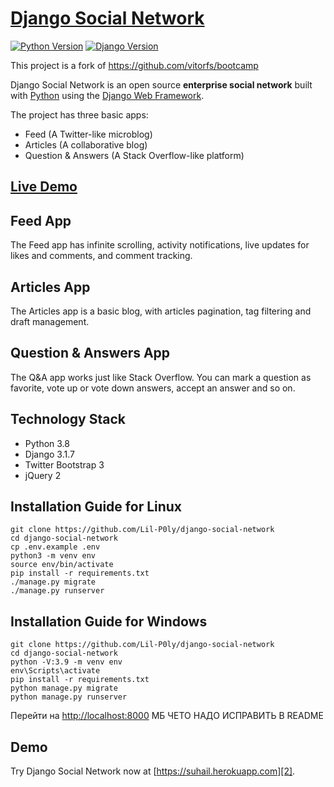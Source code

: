 # [Django Social Network][2]

[![Python Version](https://img.shields.io/badge/python-3.6-brightgreen.svg)](https://python.org)
[![Django Version](https://img.shields.io/badge/django-3.0-brightgreen.svg)](https://djangoproject.com)

This project is a fork of https://github.com/vitorfs/bootcamp

Django Social Network is an open source **enterprise social network** built with [Python][0] using the [Django Web Framework][1].

The project has three basic apps:

* Feed (A Twitter-like microblog)
* Articles (A collaborative blog)
* Question & Answers (A Stack Overflow-like platform)

## [Live Demo][2]

## Feed App

The Feed app has infinite scrolling, activity notifications, live updates for likes and comments, and comment tracking.


## Articles App

The Articles app is a basic blog, with articles pagination, tag filtering and draft management.


## Question & Answers App

The Q&A app works just like Stack Overflow. You can mark a question as favorite, vote up or vote down answers, accept an answer and so on.


## Technology Stack

- Python 3.8
- Django 3.1.7
- Twitter Bootstrap 3
- jQuery 2


## Installation Guide for Linux

	git clone https://github.com/Lil-P0ly/django-social-network
	cd django-social-network
	cp .env.example .env
	python3 -m venv env
	source env/bin/activate
	pip install -r requirements.txt
	./manage.py migrate
	./manage.py runserver

## Installation Guide for Windows

	git clone https://github.com/Lil-P0ly/django-social-network
	cd django-social-network
	python -V:3.9 -m venv env
	env\Scripts\activate
	pip install -r requirements.txt
	python manage.py migrate
	python manage.py runserver

Перейти на <http://localhost:8000>
МБ ЧЕТО НАДО ИСПРАВИТЬ В README
## Demo

Try Django Social Network now at [https://suhail.herokuapp.com][2].

[0]: https://www.python.org/
[1]: https://www.djangoproject.com/
[2]: https://suhail.herokuapp.com/
